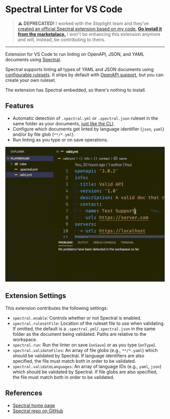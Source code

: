 # Spectral Linter for VS Code

> :warning: **DEPRECATED!** I worked with the Stoplight team and they've [created an official Spectral extension based on my code.](https://github.com/stoplightio/vscode-spectral) [**Go install it from the marketplace.**](https://marketplace.visualstudio.com/items?itemName=stoplight.spectral) I won't be enhancing this extension anymore and will, instead, be contributing to theirs.

---

Extension for VS Code to run linting on OpenAPI, JSON, and YAML documents using [Spectral](https://stoplight.io/open-source/spectral/).

Spectral supports linting all types of YAML and JSON documents using [configurable rulesets](https://stoplight.io/p/docs/gh/stoplightio/spectral/docs/getting-started/rulesets.md). It ships by default with [OpenAPI support](https://stoplight.io/p/docs/gh/stoplightio/spectral/docs/getting-started/openapi.md), but you can create your own ruleset.

The extension has Spectral embedded, so there's nothing to install.

## Features

- Automatic detection of `.spectral.yml` or `.spectral.json` ruleset in the same folder as your documents, [just like the CLI](https://stoplight.io/p/docs/gh/stoplightio/spectral/docs/guides/cli.md).
- Configure which documents get linted by language identifier (`json`, `yaml`) and/or by file glob (`**/*.yml`).
- Run linting as you type or on save operations.

![Lint as you type](assets/spectral-demo.gif)

## Extension Settings

This extension contributes the following settings:

- `spectral.enable`: Controls whether or not Spectral is enabled.
- `spectral.rulesetFile`: Location of the ruleset file to use when validating. If omitted, the default is a `.spectral.yml`/`.spectral.json` in the same folder as the document being validated. Paths are relative to the workspace.
- `spectral.run`: Run the linter on save (`onSave`) or as you type (`onType`).
- `spectral.validateFiles`: An array of file globs (e.g., `**/*.yaml`) which should be validated by Spectral. If language identifiers are also specified, the file must match both in order to be validated.
- `spectral.validateLanguages`: An array of language IDs (e.g., `yaml`, `json`) which should be validated by Spectral. If file globs are also specified, the file must match both in order to be validated.

## References

- [Spectral home page](https://stoplight.io/open-source/spectral/)
- [Spectral repo on GitHub](https://github.com/stoplightio/spectral)
